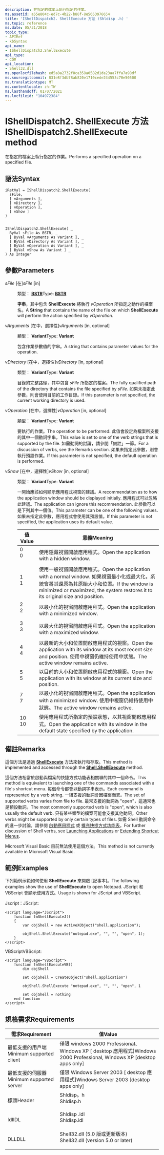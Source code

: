 ```yaml
---
description: 在指定的檔案上執行指定的作業。
ms.assetid: a55e804c-ed7c-4b22-b86f-8e5653976654
title: 'IShellDispatch2. ShellExecute 方法 (Shldisp .h) '
ms.topic: reference
ms.date: 05/31/2018
topic_type:
- APIRef
- kbSyntax
api_name:
- IShellDispatch2.ShellExecute
api_type:
- COM
api_location:
- Shell32.dll
ms.openlocfilehash: ed5a8a2732f8ca358a0582d1da23aa7ffa7a98df
ms.sourcegitcommit: 831e8f3db78ab820e1710cede244553c70e50500
ms.translationtype: MT
ms.contentlocale: zh-TW
ms.lasthandoff: 01/07/2021
ms.locfileid: "104972384"
---
```

# <a name="ishelldispatch2shellexecute-method"></a><span data-ttu-id="60503-103">IShellDispatch2. ShellExecute 方法</span><span class="sxs-lookup"><span data-stu-id="60503-103">IShellDispatch2.ShellExecute method</span></span>

<span data-ttu-id="60503-104">在指定的檔案上執行指定的作業。</span><span class="sxs-lookup"><span data-stu-id="60503-104">Performs a specified operation on a specified file.</span></span>

## <a name="syntax"></a><span data-ttu-id="60503-105">語法</span><span class="sxs-lookup"><span data-stu-id="60503-105">Syntax</span></span>


```JScript
iRetVal = IShellDispatch2.ShellExecute(
  sFile,
  [ vArguments ],
  [ vDirectory ],
  [ vOperation ],
  [ vShow ]
)
```


```VB

IShellDispatch2.ShellExecute( _
  ByVal sFile As BSTR, _
  [ ByVal vArguments As Variant ], _
  [ ByVal vDirectory As Variant ], _
  [ ByVal vOperation As Variant ], _
  [ ByVal vShow As Variant ] _
) As Integer
```





## <a name="parameters"></a><span data-ttu-id="60503-106">參數</span><span class="sxs-lookup"><span data-stu-id="60503-106">Parameters</span></span>

<dl> <dt>

<span data-ttu-id="60503-107">*sFile* \[在\]</span><span class="sxs-lookup"><span data-stu-id="60503-107">*sFile* \[in\]</span></span>
</dt> <dd>

<span data-ttu-id="60503-108">類型： **[ **BSTR**](/previous-versions/windows/desktop/automat/bstr)**</span><span class="sxs-lookup"><span data-stu-id="60503-108">Type: **[**BSTR**](/previous-versions/windows/desktop/automat/bstr)**</span></span>

<span data-ttu-id="60503-109">**字串**，其中包含 **ShellExecute** 將執行 *vOperation* 所指定之動作的檔案名。</span><span class="sxs-lookup"><span data-stu-id="60503-109">A **String** that contains the name of the file on which **ShellExecute** will perform the action specified by *vOperation*.</span></span>

</dd> <dt>

<span data-ttu-id="60503-110">*vArguments* \[在中，選擇性\]</span><span class="sxs-lookup"><span data-stu-id="60503-110">*vArguments* \[in, optional\]</span></span>
</dt> <dd>

<span data-ttu-id="60503-111">類型： **Variant**</span><span class="sxs-lookup"><span data-stu-id="60503-111">Type: **Variant**</span></span>

<span data-ttu-id="60503-112">包含作業參數值的字串。</span><span class="sxs-lookup"><span data-stu-id="60503-112">A string that contains parameter values for the operation.</span></span>

</dd> <dt>

<span data-ttu-id="60503-113">*vDirectory* \[在中，選擇性\]</span><span class="sxs-lookup"><span data-stu-id="60503-113">*vDirectory* \[in, optional\]</span></span>
</dt> <dd>

<span data-ttu-id="60503-114">類型： **Variant**</span><span class="sxs-lookup"><span data-stu-id="60503-114">Type: **Variant**</span></span>

<span data-ttu-id="60503-115">目錄的完整路徑，其中包含 *sFile* 所指定的檔案。</span><span class="sxs-lookup"><span data-stu-id="60503-115">The fully qualified path of the directory that contains the file specified by *sFile*.</span></span> <span data-ttu-id="60503-116">如果未指定此參數，則會使用目前的工作目錄。</span><span class="sxs-lookup"><span data-stu-id="60503-116">If this parameter is not specified, the current working directory is used.</span></span>

</dd> <dt>

<span data-ttu-id="60503-117">*vOperation* \[在中，選擇性\]</span><span class="sxs-lookup"><span data-stu-id="60503-117">*vOperation* \[in, optional\]</span></span>
</dt> <dd>

<span data-ttu-id="60503-118">類型： **Variant**</span><span class="sxs-lookup"><span data-stu-id="60503-118">Type: **Variant**</span></span>

<span data-ttu-id="60503-119">要執行的作業。</span><span class="sxs-lookup"><span data-stu-id="60503-119">The operation to be performed.</span></span> <span data-ttu-id="60503-120">此值會設定為檔案所支援的其中一個動詞字串。</span><span class="sxs-lookup"><span data-stu-id="60503-120">This value is set to one of the verb strings that is supported by the file.</span></span> <span data-ttu-id="60503-121">如需動詞的討論，請參閱「備註」一節。</span><span class="sxs-lookup"><span data-stu-id="60503-121">For a discussion of verbs, see the Remarks section.</span></span> <span data-ttu-id="60503-122">如果未指定此參數，則會執行預設作業。</span><span class="sxs-lookup"><span data-stu-id="60503-122">If this parameter is not specified, the default operation is performed.</span></span>

</dd> <dt>

<span data-ttu-id="60503-123">*vShow* \[在中，選擇性\]</span><span class="sxs-lookup"><span data-stu-id="60503-123">*vShow* \[in, optional\]</span></span>
</dt> <dd>

<span data-ttu-id="60503-124">類型： **Variant**</span><span class="sxs-lookup"><span data-stu-id="60503-124">Type: **Variant**</span></span>

<span data-ttu-id="60503-125">一開始應該如何顯示應用程式視窗的建議。</span><span class="sxs-lookup"><span data-stu-id="60503-125">A recommendation as to how the application window should be displayed initially.</span></span> <span data-ttu-id="60503-126">應用程式可以忽略此建議。</span><span class="sxs-lookup"><span data-stu-id="60503-126">The application can ignore this recommendation.</span></span> <span data-ttu-id="60503-127">此參數可以是下列其中一個值。</span><span class="sxs-lookup"><span data-stu-id="60503-127">This parameter can be one of the following values.</span></span> <span data-ttu-id="60503-128">如果未指定此參數，應用程式會使用其預設值。</span><span class="sxs-lookup"><span data-stu-id="60503-128">If this parameter is not specified, the application uses its default value.</span></span>



| <span data-ttu-id="60503-129">值</span><span class="sxs-lookup"><span data-stu-id="60503-129">Value</span></span>                                                                                                                               | <span data-ttu-id="60503-130">意義</span><span class="sxs-lookup"><span data-stu-id="60503-130">Meaning</span></span>                                                                                                                                                  |
|-------------------------------------------------------------------------------------------------------------------------------------|----------------------------------------------------------------------------------------------------------------------------------------------------------|
| <dl> <span data-ttu-id="60503-131"><dt></dt><dt>0</dt></span><span class="sxs-lookup"><span data-stu-id="60503-131"><dt></dt> <dt>0</dt></span></span> </dl>  | <span data-ttu-id="60503-132">使用隱藏視窗開啟應用程式。</span><span class="sxs-lookup"><span data-stu-id="60503-132">Open the application with a hidden window.</span></span><br/>                                                                                                    |
| <dl> <span data-ttu-id="60503-133"><dt></dt> <dt>1</dt></span><span class="sxs-lookup"><span data-stu-id="60503-133"><dt></dt> <dt>1</dt></span></span> </dl>  | <span data-ttu-id="60503-134">使用一般視窗開啟應用程式。</span><span class="sxs-lookup"><span data-stu-id="60503-134">Open the application with a normal window.</span></span> <span data-ttu-id="60503-135">如果視窗最小化或最大化，系統會將其還原為其原始大小和位置。</span><span class="sxs-lookup"><span data-stu-id="60503-135">If the window is minimized or maximized, the system restores it to its original size and position.</span></span><br/> |
| <dl> <span data-ttu-id="60503-136"><dt></dt> <dt>2</dt></span><span class="sxs-lookup"><span data-stu-id="60503-136"><dt></dt> <dt>2</dt></span></span> </dl>  | <span data-ttu-id="60503-137">以最小化的視窗開啟應用程式。</span><span class="sxs-lookup"><span data-stu-id="60503-137">Open the application with a minimized window.</span></span><br/>                                                                                                 |
| <dl> <span data-ttu-id="60503-138"><dt></dt> <dt>3</dt></span><span class="sxs-lookup"><span data-stu-id="60503-138"><dt></dt> <dt>3</dt></span></span> </dl>  | <span data-ttu-id="60503-139">以最大化的視窗開啟應用程式。</span><span class="sxs-lookup"><span data-stu-id="60503-139">Open the application with a maximized window.</span></span><br/>                                                                                                 |
| <dl> <span data-ttu-id="60503-140"><dt></dt> <dt>4</dt></span><span class="sxs-lookup"><span data-stu-id="60503-140"><dt></dt> <dt>4</dt></span></span> </dl>  | <span data-ttu-id="60503-141">以最新的大小和位置開啟應用程式的視窗。</span><span class="sxs-lookup"><span data-stu-id="60503-141">Open the application with its window at its most recent size and position.</span></span> <span data-ttu-id="60503-142">使用中視窗仍維持使用中狀態。</span><span class="sxs-lookup"><span data-stu-id="60503-142">The active window remains active.</span></span><br/>                                  |
| <dl> <span data-ttu-id="60503-143"><dt></dt> <dt>5</dt></span><span class="sxs-lookup"><span data-stu-id="60503-143"><dt></dt> <dt>5</dt></span></span> </dl>  | <span data-ttu-id="60503-144">以目前的大小和位置開啟應用程式的視窗。</span><span class="sxs-lookup"><span data-stu-id="60503-144">Open the application with its window at its current size and position.</span></span><br/>                                                                        |
| <dl> <span data-ttu-id="60503-145"><dt></dt> <dt>7</dt></span><span class="sxs-lookup"><span data-stu-id="60503-145"><dt></dt> <dt>7</dt></span></span> </dl>  | <span data-ttu-id="60503-146">以最小化的視窗開啟應用程式。</span><span class="sxs-lookup"><span data-stu-id="60503-146">Open the application with a minimized window.</span></span> <span data-ttu-id="60503-147">使用中視窗仍維持使用中狀態。</span><span class="sxs-lookup"><span data-stu-id="60503-147">The active window remains active.</span></span><br/>                                                               |
| <dl> <span data-ttu-id="60503-148"><dt></dt><dt>10</dt></span><span class="sxs-lookup"><span data-stu-id="60503-148"><dt></dt> <dt>10</dt></span></span> </dl> | <span data-ttu-id="60503-149">使用應用程式所指定的預設狀態，以其視窗開啟應用程式。</span><span class="sxs-lookup"><span data-stu-id="60503-149">Open the application with its window in the default state specified by the application.</span></span><br/>                                                       |



 

</dd> </dl>

## <a name="remarks"></a><span data-ttu-id="60503-150">備註</span><span class="sxs-lookup"><span data-stu-id="60503-150">Remarks</span></span>

<span data-ttu-id="60503-151">這個方法是透過 [**ShellExecute**](./shell-shellexecute.md) 方法來執行和存取。</span><span class="sxs-lookup"><span data-stu-id="60503-151">This method is implemented and accessed through the [**Shell.ShellExecute**](./shell-shellexecute.md) method.</span></span>

<span data-ttu-id="60503-152">這個方法相當於啟動與檔案的快捷方式功能表相關聯的其中一個命令。</span><span class="sxs-lookup"><span data-stu-id="60503-152">This method is equivalent to launching one of the commands associated with a file's shortcut menu.</span></span> <span data-ttu-id="60503-153">每個命令都會以動詞字串表示。</span><span class="sxs-lookup"><span data-stu-id="60503-153">Each command is represented by a verb string.</span></span> <span data-ttu-id="60503-154">一組支援的動詞會因檔案而異。</span><span class="sxs-lookup"><span data-stu-id="60503-154">The set of supported verbs varies from file to file.</span></span> <span data-ttu-id="60503-155">最常支援的動詞為 "open"，這通常也是預設動詞。</span><span class="sxs-lookup"><span data-stu-id="60503-155">The most commonly supported verb is "open", which is also usually the default verb.</span></span> <span data-ttu-id="60503-156">只有某些類型的檔案可能會支援其他動詞。</span><span class="sxs-lookup"><span data-stu-id="60503-156">Other verbs might be supported by only certain types of files.</span></span> <span data-ttu-id="60503-157">如需 Shell 動詞命令的進一步討論，請參閱 [啟動應用程式](launch.md) 或 [擴充快捷方式功能表](context.md)。</span><span class="sxs-lookup"><span data-stu-id="60503-157">For further discussion of Shell verbs, see [Launching Applications](launch.md) or [Extending Shortcut Menus](context.md).</span></span>

<span data-ttu-id="60503-158">Microsoft Visual Basic 目前無法使用這個方法。</span><span class="sxs-lookup"><span data-stu-id="60503-158">This method is not currently available in Microsoft Visual Basic.</span></span>

## <a name="examples"></a><span data-ttu-id="60503-159">範例</span><span class="sxs-lookup"><span data-stu-id="60503-159">Examples</span></span>

<span data-ttu-id="60503-160">下列範例示範如何使用 **ShellExecute** 來開啟 [記事本]。</span><span class="sxs-lookup"><span data-stu-id="60503-160">The following examples show the use of **ShellExecute** to open Notepad.</span></span> <span data-ttu-id="60503-161">JScript 和 VBScript 會顯示使用方式。</span><span class="sxs-lookup"><span data-stu-id="60503-161">Usage is shown for JScript and VBScript.</span></span>

<span data-ttu-id="60503-162">Jscript：</span><span class="sxs-lookup"><span data-stu-id="60503-162">JScript:</span></span>


```JScript
<script language="JScript">
    function fnShellExecuteJ()
    {
        var objShell = new ActiveXObject("shell.application");
        
        objShell.ShellExecute("notepad.exe", "", "", "open", 1);
    }
</script>
```



<span data-ttu-id="60503-163">VBScript</span><span class="sxs-lookup"><span data-stu-id="60503-163">VBScript:</span></span>


```VB
<script language="VBScript">
    function fnShellExecuteVB()
        dim objShell

        set objShell = CreateObject("shell.application")

        objShell.ShellExecute "notepad.exe", "", "", "open", 1

        set objShell = nothing
    end function
</script>
```



## <a name="requirements"></a><span data-ttu-id="60503-164">規格需求</span><span class="sxs-lookup"><span data-stu-id="60503-164">Requirements</span></span>



| <span data-ttu-id="60503-165">需求</span><span class="sxs-lookup"><span data-stu-id="60503-165">Requirement</span></span> | <span data-ttu-id="60503-166">值</span><span class="sxs-lookup"><span data-stu-id="60503-166">Value</span></span> |
|-------------------------------------|---------------------------------------------------------------------------------------------------------------|
| <span data-ttu-id="60503-167">最低支援的用戶端</span><span class="sxs-lookup"><span data-stu-id="60503-167">Minimum supported client</span></span><br/> | <span data-ttu-id="60503-168">僅限 windows 2000 Professional、Windows XP \[ desktop 應用程式\]</span><span class="sxs-lookup"><span data-stu-id="60503-168">Windows 2000 Professional, Windows XP \[desktop apps only\]</span></span><br/>                                        |
| <span data-ttu-id="60503-169">最低支援的伺服器</span><span class="sxs-lookup"><span data-stu-id="60503-169">Minimum supported server</span></span><br/> | <span data-ttu-id="60503-170">僅限 Windows Server 2003 \[ desktop 應用程式\]</span><span class="sxs-lookup"><span data-stu-id="60503-170">Windows Server 2003 \[desktop apps only\]</span></span><br/>                                                          |
| <span data-ttu-id="60503-171">標頭</span><span class="sxs-lookup"><span data-stu-id="60503-171">Header</span></span><br/>                   | <dl> <span data-ttu-id="60503-172"><dt>Shldisp。h</dt></span><span class="sxs-lookup"><span data-stu-id="60503-172"><dt>Shldisp.h</dt></span></span> </dl>                          |
| <span data-ttu-id="60503-173">Idl</span><span class="sxs-lookup"><span data-stu-id="60503-173">IDL</span></span><br/>                      | <dl> <span data-ttu-id="60503-174"><dt>Shldisp .idl</dt></span><span class="sxs-lookup"><span data-stu-id="60503-174"><dt>Shldisp.idl</dt></span></span> </dl>                        |
| <span data-ttu-id="60503-175">DLL</span><span class="sxs-lookup"><span data-stu-id="60503-175">DLL</span></span><br/>                      | <dl> <span data-ttu-id="60503-176"><dt>Shell32.dll (5.0 版或更新版本) </dt></span><span class="sxs-lookup"><span data-stu-id="60503-176"><dt>Shell32.dll (version 5.0 or later)</dt></span></span> </dl> |



 

 
